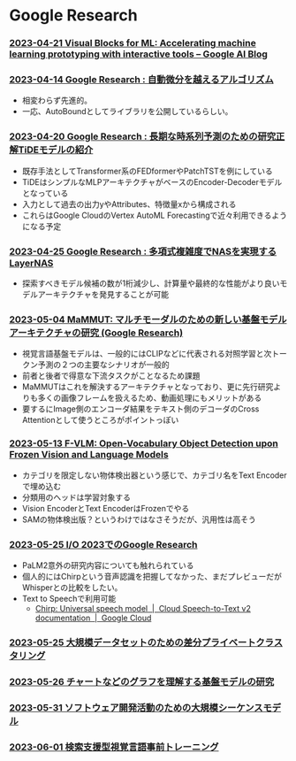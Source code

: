 # Google Research

### [2023-04-21 Visual Blocks for ML: Accelerating machine learning prototyping with interactive tools – Google AI Blog](https://ai.googleblog.com/2023/04/visual-blocks-for-ml-accelerating.html)

### [2023-04-14 Google Research : 自動微分を越えるアルゴリズム](https://ai.googleblog.com/2023/04/beyond-automatic-differentiation.html)

- 相変わらず先進的。
- 一応、AutoBoundとしてライブラリを公開しているらしい。

### [2023-04-20 Google Research : 長期な時系列予測のための研究正解TiDEモデルの紹介](https://ai.googleblog.com/2023/04/recent-advances-in-deep-long-horizon.html)

- 既存手法としてTransformer系のFEDformerやPatchTSTを例にしている
- TiDEはシンプルなMLPアーキテクチャがベースのEncoder-Decoderモデルとなっている
- 入力として過去の出力yやAttributes、特徴量xから構成される
- これらはGoogle CloudのVertex AutoML Forecastingで近々利用できるようになる予定

### [2023-04-25 Google Research : 多項式複雑度でNASを実現するLayerNAS](https://ai.googleblog.com/2023/04/layernas-neural-architecture-search-in.html)

- 探索すべきモデル候補の数が1桁減少し、計算量や最終的な性能がより良いモデルアーキテクチャを発見することが可能

### [2023-05-04 MaMMUT: マルチモーダルのための新しい基盤モデルアーキテクチャの研究 (Google Research)](https://ai.googleblog.com/2023/05/mammut-simple-vision-encoder-text.html)

- 視覚言語基盤モデルは、一般的にはCLIPなどに代表される対照学習と次トークン予測の２つの主要なシナリオが一般的
- 前者と後者で得意な下流タスクがことなるため課題
- MaMMUTはこれを解決するアーキテクチャとなっており、更に先行研究よりも多くの画像フレームを扱えるため、動画処理にもメリットがある
- 要するにImage側のエンコーダ結果をテキスト側のデコーダのCross Attentionとして使うところがポイントっぽい

### [2023-05-13 F-VLM: Open-Vocabulary Object Detection upon Frozen Vision and Language Models](https://ai.googleblog.com/2023/05/f-vlm-open-vocabulary-object-detection.html)

- カテゴリを限定しない物体検出器という感じで、カテゴリ名をText Encoderで埋め込む
- 分類用のヘッドは学習対象する
- Vision EncoderとText EncoderはFrozenでやる
- SAMの物体検出版？というわけではなさそうだが、汎用性は高そう

### [2023-05-25 I/O 2023でのGoogle Research](https://ai.googleblog.com/2023/05/google-research-at-io-2023.html)

- PaLM2意外の研究内容についても触れられている
- 個人的にはChirpという音声認識を把握してなかった、まだプレビューだがWhisperとの比較をしたい。
- Text to Speechで利用可能
  - [Chirp: Universal speech model  |  Cloud Speech-to-Text v2 documentation  |  Google Cloud](https://cloud.google.com/speech-to-text/v2/docs/chirp-model)

### [2023-05-25 大規模データセットのための差分プライベートクラスタリング](https://ai.googleblog.com/2023/05/differentially-private-clustering-for.html)

### [2023-05-26 チャートなどのグラフを理解する基盤モデルの研究](https://ai.googleblog.com/2023/05/foundation-models-for-reasoning-on.html)

### [2023-05-31 ソフトウェア開発活動のための大規模シーケンスモデル](https://ai.googleblog.com/2023/05/large-sequence-models-for-software.html)

### [2023-06-01 検索支援型視覚言語事前トレーニング](https://ai.googleblog.com/2023/06/retrieval-augmented-visual-language-pre.html)
